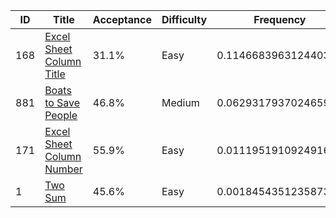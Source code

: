 |ID|Title|Acceptance|Difficulty|Frequency|
|----|-----|----|---|---|
|168|[Excel Sheet Column Title]( https://leetcode.com/problems/excel-sheet-column-title)|31.1%|Easy|0.11466839631244033|
|881|[Boats to Save People]( https://leetcode.com/problems/boats-to-save-people)|46.8%|Medium|0.06293179370246599|
|171|[Excel Sheet Column Number]( https://leetcode.com/problems/excel-sheet-column-number)|55.9%|Easy|0.011195191092491645|
|1|[Two Sum]( https://leetcode.com/problems/two-sum)|45.6%|Easy|0.00184543512358731|
